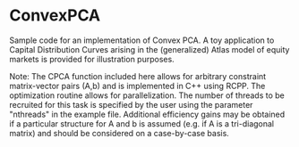 # ConvexPCA
Sample code for an implementation of Convex PCA. A toy application to Capital Distribution Curves arising in the (generalized) Atlas model of equity markets is provided for illustration purposes.

Note: The CPCA function included here allows for arbitrary constraint matrix-vector pairs (A,b) and is implemented in C++ using RCPP. The optimization routine allows for parallelization. The number of threads to be recruited for this task is specified by the user using the parameter "nthreads" in the example file. Additional efficiency gains may be obtained if a particular structure for A and b is assumed (e.g. if A is a tri-diagonal matrix) and should be considered on a case-by-case basis.
